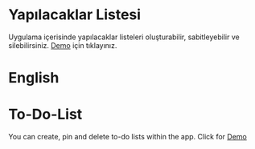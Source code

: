 # Yapılacaklar Listesi
Uygulama içerisinde yapılacaklar listeleri oluşturabilir, sabitleyebilir ve silebilirsiniz.
[Demo](https://vanillajs-to-do-app.vercel.app/) için tıklayınız.

# English
# To-Do-List
You can create, pin and delete to-do lists within the app.
Click for [Demo](https://vanillajs-to-do-app.vercel.app/)
